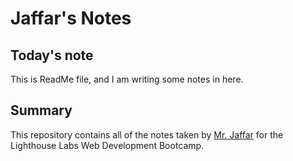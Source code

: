 # Jaffar's Notes
## Today's note
This is ReadMe file, and I am writing some notes in here.

## Summary
This repository contains all of the notes taken by [Mr. Jaffar](https://github.com/JeffShah) for the Lighthouse Labs Web Development Bootcamp.
